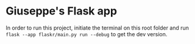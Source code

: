 # Giuseppe's Flask app

In order to run this project, initiate the terminal on this root folder and run `flask --app flaskr/main.py run --debug` to get the dev version.

